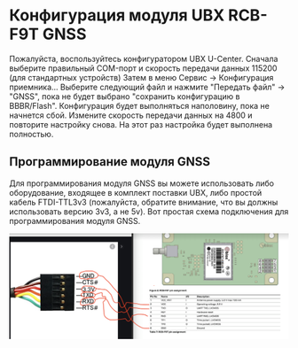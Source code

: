 # Конфигурация модуля UBX RCB-F9T GNSS

Пожалуйста, воспользуйтесь конфигуратором UBX U-Center.
Сначала выберите правильный COM-порт и скорость передачи данных 115200 (для стандартных устройств)
Затем в меню Сервис -> Конфигурация приемника... Выберите следующий файл и нажмите "Передать файл" -> "GNSS", пока не будет выбрано "сохранить конфигурацию в BBBR/Flash".
Конфигурация будет выполняться наполовину, пока не начнется сбой.
Измените скорость передачи данных на 4800 и повторите настройку снова. На этот раз настройка будет выполнена полностью. 

## Программирование модуля GNSS

Для программирования модуля GNSS вы можете использовать либо оборудование, входящее в комплект поставки UBX, либо простой кабель FTDI-TTL3v3 (пожалуйста, обратите внимание, что вы должны использовать версию 3v3, а не 5v). Вот простая схема подключения для программирования модуля GNSS.

![UBX GNSS simple programmer](prog.png)
